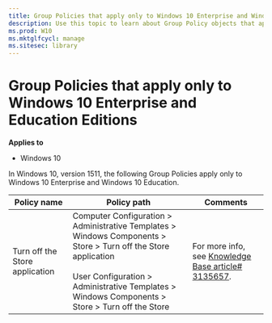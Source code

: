 ```yaml
---
title: Group Policies that apply only to Windows 10 Enterprise and Windows 10 Education (Windows 10)
description: Use this topic to learn about Group Policy objects that apply only to Windows 10 Enterprise and Windows 10 Education.
ms.prod: W10
ms.mktglfcycl: manage
ms.sitesec: library
---
```


# Group Policies that apply only to Windows 10 Enterprise and Education Editions

**Applies to**

-   Windows 10

In Windows 10, version 1511, the following Group Policies apply only to Windows 10 Enterprise and Windows 10 Education.

| Policy name | Policy path | Comments |
| - | - | - |
| Turn off the Store application | Computer Configuration > Administrative Templates > Windows Components > Store > Turn off the Store application<br><br>User Configuration > Administrative Templates > Windows Components > Store > Turn off the Store | For more info, see [Knowledge Base article# 3135657](https://support.microsoft.com/en-us/kb/3135657).